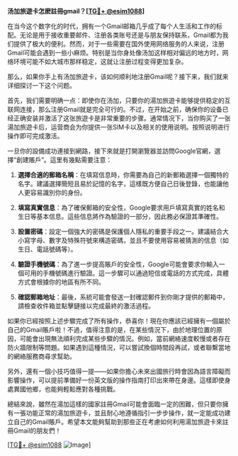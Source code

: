 **汤加旅遊卡怎麽註冊gmail？[[TG💪+ @esim1088](https://t.me/s/esim1088)]**

在当今这个数字化的时代，拥有一个Gmail邮箱几乎成了每个人生活和工作的标配。无论是用于接收重要邮件、注册各类账号还是与朋友保持联系，Gmail都为我们提供了极大的便利。然而，对于一些需要在国外使用网络服务的人来说，注册Gmail可能会遇到一些小麻烦。特别是当你身处像汤加这样相对偏远的地方时，网络环境可能不如大城市那样稳定，这就让注册过程变得更加复杂。

那么，如果你手上有汤加旅遊卡，该如何顺利地注册Gmail呢？接下来，我们就来详细探讨一下这个问题。

首先，我们需要明确一点：即使你在汤加，只要你的湯加旅遊卡能够提供稳定的互联网连接，那么注册Gmail就是完全可行的。不过，在开始之前，确保你的设备已经正确安装并激活了这张旅遊卡是非常重要的步骤。通常情况下，当你购买了一张湯加旅遊卡后，运营商会为你提供一张SIM卡以及相关的使用说明。按照说明进行操作即可完成激活。

一旦你的設備成功連接到網路，接下來就是打開瀏覽器並訪問Google官網，選擇“創建賬戶”。這里有幾點需要注意：

1. **選擇合適的郵箱名稱**：在填寫信息時，你需要為自己的新郵箱選擇一個獨特的名字。建議選擇簡短且易於記憶的名字，這樣既方便自己日後登錄，也能讓他人更容易識別你的身份。

2. **填寫真實信息**：為了確保郵箱的安全性，Google要求用戶填寫真實的姓名和生日等基本信息。這些信息將作為驗證的一部分，因此務必保證其準確性。

3. **設置密碼**：設定一個強大的密碼是保護個人隱私的重要手段之一。建議結合大小寫字母、數字及特殊符號來構造密碼，並且不要使用容易被猜測的信息（如生日、電話號碼等）。

4. **驗證手機號碼**：為了進一步提高賬戶的安全性，Google可能會要求你輸入一個可用的手機號碼進行驗證。這一步驟可以通過短信或電話的方式完成，具體方式會根據你的地區有所不同。

5. **確認郵箱地址**：最後，系統可能會發送一封確認郵件到你剛才提供的郵箱中，請檢查收件箱並點擊鏈接以完成最終的激活過程。

如果你已經按照上述步驟完成了所有操作，恭喜你！現在你應該已經擁有一個屬於自己的Gmail賬戶啦！不過，值得注意的是，在某些情況下，由於地理位置的原因，可能會出現無法順利完成某些步驟的情況。例如，當前網絡速度較慢或者存在防火牆限制等問題。如果遇到這種情況，可以嘗試換個時間段再試，或者聯繫當地的網絡服務商尋求幫助。

另外，還有一個小技巧值得一提——如果你擔心未來出國旅行時會因為語言障礙而影響操作，可以提前準備好一份英文版的操作指南打印出來帶在身邊。這樣即使身處異國他鄉，也能夠輕鬆應對各種挑戰。

總結來說，雖然在湯加這樣的國家註冊Gmail可能會面臨一定的困難，但只要你擁有一張功能正常的湯加旅遊卡，並且耐心地遵循指引一步步操作，就一定能成功建立自己的Gmail賬戶。希望本文能夠幫助到那些正在考慮如何利用湯加旅遊卡來註冊Gmail的朋友們！

[[TG💪+ @esim1088](https://t.me/s/esim1088) ![Image](https://i.postimg.cc/4NQfJmqS/Snipaste-2025-05-13-00-14-12.png)]